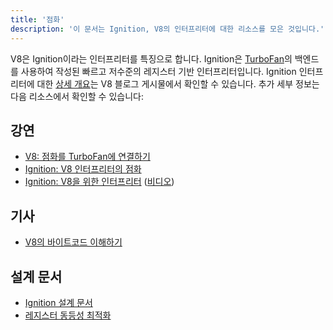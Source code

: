 ```yaml
---
title: '점화'
description: '이 문서는 Ignition, V8의 인터프리터에 대한 리소스를 모은 것입니다.'
---
```

V8은 Ignition이라는 인터프리터를 특징으로 합니다. Ignition은 [TurboFan](/docs/turbofan)의 백엔드를 사용하여 작성된 빠르고 저수준의 레지스터 기반 인터프리터입니다. Ignition 인터프리터에 대한 [상세 개요](/blog/ignition-interpreter)는 V8 블로그 게시물에서 확인할 수 있습니다. 추가 세부 정보는 다음 리소스에서 확인할 수 있습니다:

## 강연

- [V8: 점화를 TurboFan에 연결하기](https://docs.google.com/presentation/d/1chhN90uB8yPaIhx_h2M3lPyxPgdPmkADqSNAoXYQiVE/edit)
- [Ignition: V8 인터프리터의 점화](https://docs.google.com/presentation/d/1HgDDXBYqCJNasBKBDf9szap1j4q4wnSHhOYpaNy5mHU/edit#slide=id.g1357e6d1a4_0_58)
- [Ignition: V8을 위한 인터프리터](https://docs.google.com/presentation/d/1OqjVqRhtwlKeKfvMdX6HaCIu9wpZsrzqpIVIwQSuiXQ/edit) ([비디오](https://youtu.be/r5OWCtuKiAk))

## 기사

- [V8의 바이트코드 이해하기](https://medium.com/dailyjs/understanding-v8s-bytecode-317d46c94775)

## 설계 문서

- [Ignition 설계 문서](https://docs.google.com/document/d/11T2CRex9hXxoJwbYqVQ32yIPMh0uouUZLdyrtmMoL44/edit?ts=56f27d9d#heading=h.6jz9dj3bnr8t)
- [레지스터 동등성 최적화](https://docs.google.com/document/d/1wW_VkkIwhAAgAxLYM0wvoTEkq8XykibDIikGpWH7l1I/edit?ts=570d7131#heading=h.6jz9dj3bnr8t)
